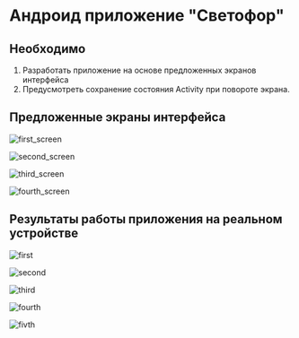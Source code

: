 # Андроид приложение "Светофор"

## Необходимо
1. Разработать приложение на основе предложенных экранов интерфейса
2. Предусмотреть сохранение состояния Activity при повороте экрана.

## Предложенные экраны интерфейса

![first_screen](https://github.com/Trushenkov/TrafficLight/blob/master/app/src/main/res/mipmap-hdpi/first_maket.png)

![second_screen](https://github.com/Trushenkov/TrafficLight/blob/master/app/src/main/res/mipmap-hdpi/second_maket.png)

![third_screen](https://github.com/Trushenkov/TrafficLight/blob/master/app/src/main/res/mipmap-hdpi/third_maket.png)

![fourth_screen](https://github.com/Trushenkov/TrafficLight/blob/master/app/src/main/res/mipmap-hdpi/fourth_maket.png)

## Результаты работы приложения на реальном устройстве

![first](https://github.com/Trushenkov/TrafficLight/blob/master/app/src/main/res/mipmap-hdpi/first.jpg)

![second](https://github.com/Trushenkov/TrafficLight/blob/master/app/src/main/res/mipmap-hdpi/second.jpg)

![third](https://github.com/Trushenkov/TrafficLight/blob/master/app/src/main/res/mipmap-hdpi/third.jpg)

![fourth](https://github.com/Trushenkov/TrafficLight/blob/master/app/src/main/res/mipmap-hdpi/fourth.jpg)

![fivth](https://github.com/Trushenkov/TrafficLight/blob/master/app/src/main/res/mipmap-hdpi/fivth.jpg)
